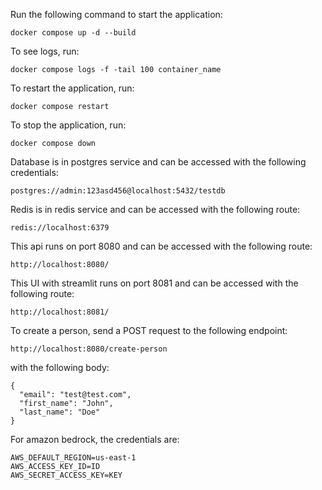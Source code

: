 Run the following command to start the application:

```
docker compose up -d --build
```

To see logs, run:

```
docker compose logs -f -tail 100 container_name
```

To restart the application, run:

```
docker compose restart
```

To stop the application, run:

```
docker compose down
```

Database is in postgres service and can be accessed with the following credentials:

```
postgres://admin:123asd456@localhost:5432/testdb
```

Redis is in redis service and can be accessed with the following route:

```
redis://localhost:6379
```

This api runs on port 8080 and can be accessed with the following route:

```
http://localhost:8080/
```

This UI with streamlit runs on port 8081 and can be accessed with the following route:

```
http://localhost:8081/
```

To create a person, send a POST request to the following endpoint:

```
http://localhost:8080/create-person
```

with the following body:

```
{
  "email": "test@test.com",
  "first_name": "John",
  "last_name": "Doe"
}
```

For amazon bedrock, the credentials are:

```
AWS_DEFAULT_REGION=us-east-1
AWS_ACCESS_KEY_ID=ID
AWS_SECRET_ACCESS_KEY=KEY
```
